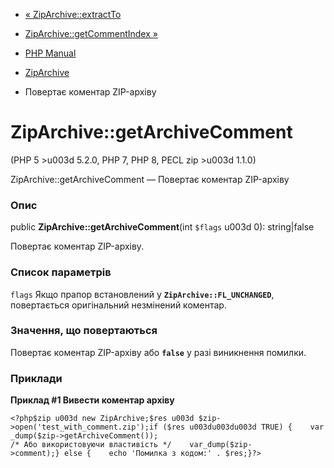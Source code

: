 - [« ZipArchive::extractTo](ziparchive.extractto.md)
- [ZipArchive::getCommentIndex »](ziparchive.getcommentindex.md)

- [PHP Manual](index.md)
- [ZipArchive](class.ziparchive.md)
- Повертає коментар ZIP-архіву

# ZipArchive::getArchiveComment

(PHP 5 \>u003d 5.2.0, PHP 7, PHP 8, PECL zip \>u003d 1.1.0)

ZipArchive::getArchiveComment — Повертає коментар ZIP-архіву

### Опис

public **ZipArchive::getArchiveComment**(int `$flags` u003d 0):
string\|false

Повертає коментар ZIP-архіву.

### Список параметрів

`flags`
Якщо прапор встановлений у **`ZipArchive::FL_UNCHANGED`**, повертається
оригінальний незмінений коментар.

### Значення, що повертаються

Повертає коментар ZIP-архіву або **`false`** у разі виникнення
помилки.

### Приклади

**Приклад #1 Вивести коментар архіву**

` <?php$zip u003d new ZipArchive;$res u003d $zip->open('test_with_comment.zip');if ($res u003du003du003d TRUE) {    var_dump($zip->getArchiveComment()); /* Або використовуючи властивість */    var_dump($zip->comment);} else {    echo 'Помилка з кодом:' . $res;}?> `
